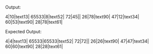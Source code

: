 
Output:

4|10|text13|
65533|8|text52|
72|45|<nil>|
26|78|text90|
47|12|text34|
60|53|text90|
28|78|text61|

Expected Output:

4|4|text13|
65533|65533|text52|
72|72|<nil>|
26|26|text90|
47|47|text34|
60|60|text90|
28|28|text61|